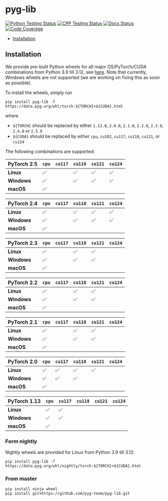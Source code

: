 [python-testing-image]: https://github.com/pyg-team/pyg-lib/actions/workflows/python_testing.yml/badge.svg
[python-testing-url]: https://github.com/pyg-team/pyg-lib/actions/workflows/python_testing.yml
[cpp-testing-image]: https://github.com/pyg-team/pyg-lib/actions/workflows/cpp_testing.yml/badge.svg
[cpp-testing-url]: https://github.com/pyg-team/pyg-lib/actions/workflows/cpp_testing.yml
[docs-image]: https://readthedocs.org/projects/pyg-lib/badge/?version=latest
[docs-url]: https://pyg-lib.readthedocs.io/en/latest/?badge=latest
[coverage-image]: https://codecov.io/gh/pyg-team/pyg-lib/branch/master/graph/badge.svg
[coverage-url]: https://codecov.io/github/pyg-team/pyg-lib?branch=master

# pyg-lib

[![Python Testing Status][python-testing-image]][python-testing-url]
[![CPP Testing Status][cpp-testing-image]][cpp-testing-url]
[![Docs Status][docs-image]][docs-url]
[![Code Coverage][coverage-image]][coverage-url]

* [Installation](#installation)

## Installation

We provide pre-built Python wheels for all major OS/PyTorch/CUDA combinations from Python 3.9 till 3.12, see [here](https://data.pyg.org/whl).
Note that currently, Windows wheels are not supported (we are working on fixing this as soon as possible).

To install the wheels, simply run

```
pip install pyg-lib -f https://data.pyg.org/whl/torch-${TORCH}+${CUDA}.html
```

where

* `${TORCH}` should be replaced by either `1.13.0`, `2.0.0`, `2.1.0`, `2.2.0`, `2.3.0`, `2.4.0` or `2.5.0`
* `${CUDA}` should be replaced by either `cpu`, `cu102`, `cu117`, `cu118`, `cu121`, or `cu124`

The following combinations are supported:

| PyTorch 2.5  | `cpu` | `cu117` | `cu118` | `cu121` | `cu124` |
|--------------|-------|---------|---------|---------|---------|
| **Linux**    | ✅    |         | ✅      | ✅      | ✅      |
| **Windows**  | ✅    |         | ✅      | ✅      | ✅      |
| **macOS**    | ✅    |         |         |         |         |

| PyTorch 2.4  | `cpu` | `cu117` | `cu118` | `cu121` | `cu124` |
|--------------|-------|---------|---------|---------|---------|
| **Linux**    | ✅    |         | ✅      | ✅      | ✅      |
| **Windows**  | ✅    |         | ✅      | ✅      | ✅      |
| **macOS**    | ✅    |         |         |         |         |

| PyTorch 2.3  | `cpu` | `cu117` | `cu118` | `cu121` | `cu124` |
|--------------|-------|---------|---------|---------|---------|
| **Linux**    | ✅    |         | ✅      | ✅      |         |
| **Windows**  | ✅    |         | ✅      | ✅      |         |
| **macOS**    | ✅    |         |         |         |         |

| PyTorch 2.2  | `cpu` | `cu117` | `cu118` | `cu121` | `cu124` |
|--------------|-------|---------|---------|---------|---------|
| **Linux**    | ✅    |         | ✅      | ✅      |         |
| **Windows**  | ✅    |         | ✅      | ✅      |         |
| **macOS**    | ✅    |         |         |         |         |

| PyTorch 2.1  | `cpu` | `cu117` | `cu118` | `cu121` | `cu124` |
|--------------|-------|---------|---------|---------|---------|
| **Linux**    | ✅    |         | ✅      | ✅      |         |
| **Windows**  | ✅    |         | ✅      | ✅      |         |
| **macOS**    | ✅    |         |         |         |         |

| PyTorch 2.0  | `cpu` | `cu117` | `cu118` | `cu121` | `cu124` |
|--------------|-------|---------|---------|---------|---------|
| **Linux**    | ✅    | ✅      | ✅      | ✅      |         |
| **Windows**  | ✅    | ✅      | ✅      |         |         |
| **macOS**    | ✅    |         |         |         |         |

| PyTorch 1.13 | `cpu` | `cu117` | `cu118` | `cu121` | `cu124` |
|--------------|-------|---------|---------|---------|---------|
| **Linux**    | ✅    | ✅      |         |         |         |
| **Windows**  | ✅    | ✅      |         |         |         |
| **macOS**    | ✅    |         |         |         |         |

### Form nightly

Nightly wheels are provided for Linux from Python 3.9 till 3.12:

```
pip install pyg-lib -f https://data.pyg.org/whl/nightly/torch-${TORCH}+${CUDA}.html
```

### From master

```
pip install ninja wheel
pip install git+https://github.com/pyg-team/pyg-lib.git
```
